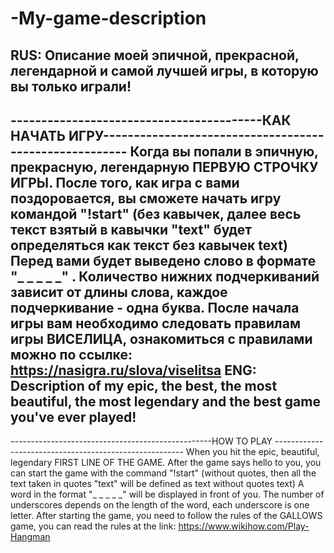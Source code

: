 # -My-game-description
RUS: Описание моей эпичной, прекрасной, легендарной и самой лучшей игры, в которую вы только играли!
------------------------------------------------------------------------------------------------------------------------
-----------------------------------------КАК НАЧАТЬ ИГРУ-------------------------------------------------------
Когда вы попали в эпичную, прекрасную, легендарную ПЕРВУЮ СТРОЧКУ ИГРЫ. После того, как игра с вами поздоровается, вы сможете начать игру командой "!start" (без кавычек, далее весь текст взятый в кавычки "text" будет определяться как текст без кавычек text) Перед вами будет выведено слово в формате "_ _ _ _ _" . Количество нижних подчеркиваний зависит от длины слова, каждое подчеркивание - одна буква. После начала игры вам необходимо следовать правилам игры ВИСЕЛИЦА, ознакомиться с правилами можно по ссылке: https://nasigra.ru/slova/viselitsa
ENG: Description of my epic, the best, the most beautiful, the most legendary and the best game you've ever played!
---------------------------------------------------------------------------------------------------------------------
--------------------------------------------------HOW TO PLAY -------------------------------------------------------
When you hit the epic, beautiful, legendary FIRST LINE OF THE GAME. After the game says hello to you, you can start the game with the command "!start" (without quotes, then all the text taken in quotes "text" will be defined as text without quotes text) A word in the format "_ _ _ _ _" will be displayed in front of you. The number of underscores depends on the length of the word, each underscore is one letter. After starting the game, you need to follow the rules of the GALLOWS game, you can read the rules at the link: https://www.wikihow.com/Play-Hangman
